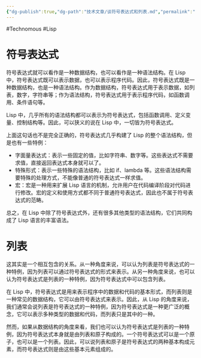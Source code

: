 ```yaml
---
{"dg-publish":true,"dg-path":"技术文章/谈符号表达式和列表.md","permalink":"/技术文章/谈符号表达式和列表/","created":"2023-03-16T13:19:54.000+08:00","updated":"2023-12-21T17:58:30.038+08:00"}
---
```


#Technomous #Lisp

# 符号表达式

符号表达式就可以看作是一种数据结构，也可以看作是一种语法结构。在 Lisp 中，符号表达式既可以表示数据，也可以表示程序代码。因此，符号表达式既是一种数据结构，也是一种语法结构。作为数据结构，符号表达式用于表示数据，如列表，数字，字符串等；作为语法结构，符号表达式用于表示程序代码，如函数调用、条件语句等。

Lisp 中，几乎所有的语法结构都可以表示为符号表达式，包括函数调用、定义变量、控制结构等。因此，可以狭义的说在 Lisp 中，一切皆为符号表达式。

上面这句话也不是完全正确的，符号表达式几乎构建了 Lisp 的整个语法结构，但是也有一些特例：

* 字面量表达式：表示一些固定的值，比如字符串、数字等。这些表达式不需要求值，直接返回表达式本身就可以了。
* 特殊形式：表示一些特殊的语法结构，比如 if、lambda 等。这些语法结构需要特殊的处理方式，不能像普通的符号表达式一样求值。
* 宏：宏是一种用来扩展 Lisp 语言的机制，允许用户在代码编译阶段对代码进行修改。宏的定义和使用方式都不同于普通符号表达式，因此也不属于符号表达式的范畴。

总之，在 Lisp 中除了符号表达式外，还有很多其他类型的语法结构，它们共同构成了 Lisp 语言的丰富语法。

# 列表

这其实是一个相互包含的关系。从一种角度来说，可以认为列表是符号表达式的一种特例，因为列表可以通过符号表达式的形式来表示。从另一种角度来说，也可以认为符号表达式是列表的一种特例，因为符号表达式中可以包含列表。

在 Lisp 中，符号表达式是用来表示程序中的数据和代码的基本形式，而列表则是一种常见的数据结构，它可以由符号表达式来表示。因此，从 Lisp 的角度来说，我们通常会说列表是符号表达式的一种特例，因为符号表达式是一种更广泛的概念，它可以表示多种类型的数据和代码，而列表只是其中的一种。

然而，如果从数据结构的角度来看，我们也可以认为符号表达式是列表的一种特例，因为符号表达式本身就是由列表和原子构成的。一个符号表达式可以是一个原子，也可以是一个列表。因此，可以说列表和原子是符号表达式的两种基本构成元素，而符号表达式则是由这些基本元素组成的。